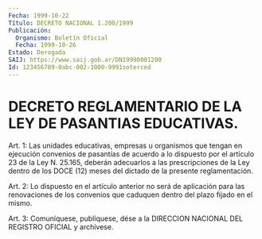 ```yaml
---
Fecha: 1999-10-22
Título: DECRETO NACIONAL 1.200/1999
Publicación:
  Organismo: Boletín Oficial
  Fecha: 1999-10-26
Estado: Derogada
SAIJ: https://www.saij.gob.ar/DN19990001200
Id: 123456789-0abc-002-1000-9991soterced
---
```

# DECRETO REGLAMENTARIO DE LA LEY DE PASANTIAS EDUCATIVAS.

<a id="1"></a>
Art. 1: Las unidades educativas, empresas u organismos que tengan en ejecución convenios de pasantías de acuerdo a lo dispuesto por el artículo 23 de la Ley N. 25.165, deberán adecuarlos a las prescripciones de la Ley dentro de los DOCE (12) meses del dictado de la presente reglamentación.

<a id="2"></a>
Art. 2: Lo dispuesto en el artículo anterior no será de aplicación para las renovaciones de los convenios que caduquen dentro del plazo fijado en el mismo.

<a id="3"></a>
Art. 3: Comuníquese, publíquese, dése a la DIRECCION  NACIONAL DEL REGISTRO  OFICIAL  y  archívese.